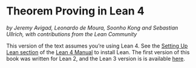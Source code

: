 # Theorem Proving in Lean 4

*by Jeremy Avigad, Leonardo de Moura, Soonho Kong and Sebastian Ullrich, with contributions from the Lean Community*

This version of the text assumes you’re using Lean 4. See the [Setting
Up Lean section](https://leanprover.github.io/lean4/doc/setup.html) of
the [Lean 4 Manual](https://leanprover.github.io/lean4/doc/) to install Lean. The first version of this book was
written for Lean 2, and the Lean 3 version is is available
[here](https://leanprover.github.io/theorem_proving_in_lean/).
